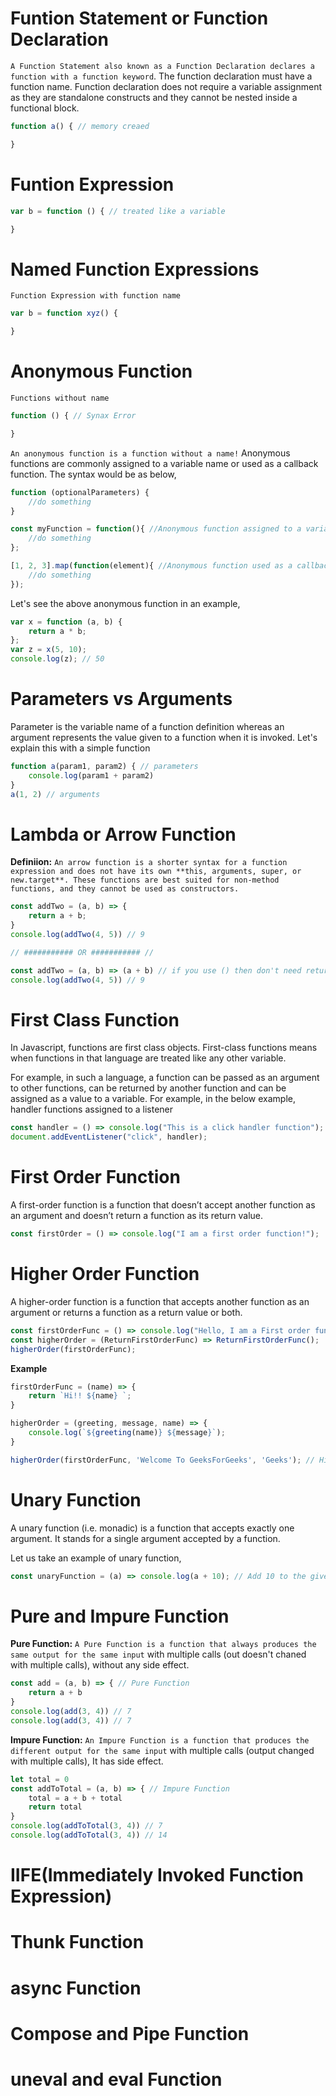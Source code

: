 <h1>Funtion Statement or Function Declaration</h1>

`A Function Statement also known as a Function Declaration declares a function with a function keyword`. The function declaration must have a function name. Function declaration does not require a variable assignment as they are standalone constructs and they cannot be nested inside a functional block.

```javascript
function a() { // memory creaed

}
```

<h1>Funtion Expression</h1>

```javascript
var b = function () { // treated like a variable

}
```

<h1>Named Function Expressions</h1>

`Function Expression with function name`

```javascript
var b = function xyz() {

}
```

<h1>Anonymous Function</h1>

`Functions without name`

```javascript
function () { // Synax Error

}
```
`An anonymous function is a function without a name!` Anonymous functions are commonly assigned to a variable name or used as a callback function. The syntax would be as below,

```javascript
function (optionalParameters) {
    //do something
}

const myFunction = function(){ //Anonymous function assigned to a variable
    //do something
};

[1, 2, 3].map(function(element){ //Anonymous function used as a callback function
    //do something
});
```

Let's see the above anonymous function in an example,

```javascript
var x = function (a, b) {
    return a * b;
};
var z = x(5, 10);
console.log(z); // 50
```

<h1>Parameters vs Arguments</h1>

Parameter is the variable name of a function definition whereas an argument represents the value given to a function when it is invoked. Let's explain this with a simple function

```js
function a(param1, param2) { // parameters
    console.log(param1 + param2)
}
a(1, 2) // arguments
```

<h1>Lambda or Arrow Function</h1>

**Definiion:** `An arrow function is a shorter syntax for a function expression and does not have its own **this, arguments, super, or new.target**. These functions are best suited for non-method functions, and they cannot be used as constructors.`

```js
const addTwo = (a, b) => {
    return a + b;
}
console.log(addTwo(4, 5)) // 9

// ########### OR ########### //

const addTwo = (a, b) => (a + b) // if you use () then don't need return statement
console.log(addTwo(4, 5)) // 9
```

<h1>First Class Function</h1>

In Javascript, functions are first class objects. First-class functions means when functions in that language are treated like any other variable.

For example, in such a language, a function can be passed as an argument to other functions, can be returned by another function and can be assigned as a value to a variable. For example, in the below example, handler functions assigned to a listener

```javascript
const handler = () => console.log("This is a click handler function");
document.addEventListener("click", handler);
```

<h1>First Order Function</h1>

A first-order function is a function that doesn’t accept another function as an argument and doesn’t return a function as its return value.

```javascript
const firstOrder = () => console.log("I am a first order function!");
```

<h1>Higher Order Function</h1>

A higher-order function is a function that accepts another function as an argument or returns a function as a return value or both.

```javascript
const firstOrderFunc = () => console.log("Hello, I am a First order function");
const higherOrder = (ReturnFirstOrderFunc) => ReturnFirstOrderFunc();
higherOrder(firstOrderFunc);
```
**Example**

```js
firstOrderFunc = (name) => {
	return `Hi!! ${name} `;
}

higherOrder = (greeting, message, name) => {
	console.log(`${greeting(name)} ${message}`);
}

higherOrder(firstOrderFunc, 'Welcome To GeeksForGeeks', 'Geeks'); // Hi!! Geeks  Welcome To GeeksForGeeks
```

<h1>Unary Function</h1>

A unary function (i.e. monadic) is a function that accepts exactly one argument. It stands for a single argument accepted by a function.

Let us take an example of unary function,

```javascript
const unaryFunction = (a) => console.log(a + 10); // Add 10 to the given argument and display the value
```

<h1>Pure and Impure Function</h1>

**Pure Function:** `A Pure Function is a function that always produces the same output for the same input` with multiple calls (out doesn't chaned with multiple calls), without any side effect.

```js
const add = (a, b) => { // Pure Function
    return a + b
}
console.log(add(3, 4)) // 7
console.log(add(3, 4)) // 7
```

**Impure Function:** `An Impure Function is a function that produces the different output for the same input` with multiple calls (output changed with multiple calls), It has side effect.

```js
let total = 0
const addToTotal = (a, b) => { // Impure Function
    total = a + b + total
    return total
}
console.log(addToTotal(3, 4)) // 7
console.log(addToTotal(3, 4)) // 14
```

<h1>IIFE(Immediately Invoked Function Expression)</h1>
<h1>Thunk Function</h1>
<h1>async Function</h1>
<h1>Compose and Pipe Function</h1>
<h1>uneval and eval Function</h1>